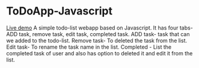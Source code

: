 # ToDoApp-Javascript
[Live demo](https://shrutika80.github.io/ToDoApp-Javascript/)
A simple todo-list webapp based on Javascript. 
It has four tabs- ADD task, remove task, edit task, completed task.
ADD task- task that can we added to the todo-list.
Remove task- To deleted the task from the list.
Edit task- To rename the task name in the list.
Completed - List the completed task of user and also has option to deleted it and edit it from the list.

